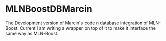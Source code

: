 # MLNBoostDBMarcin

The Development version of Marcin's code n database integration of MLN-Boost.
Current I am writing a wrapper on top of it to make it interface the same way as MLN-Boost.
